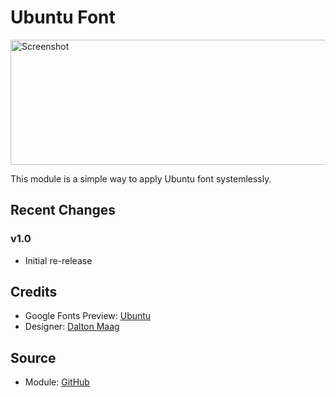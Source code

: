 # Ubuntu Font

<img src="https://dl2.pushbulletusercontent.com/FFlfJCCpvEcffZ1aTZ04aj68Oh0X8cxv/ubuntu-jpeg.jpg" height="200" width="525" alt="Screenshot">

This module is a simple way to apply Ubuntu font systemlessly. 

## Recent Changes
### v1.0
- Initial re-release

## Credits
- Google Fonts Preview: [Ubuntu](https://fonts.google.com/specimen/Ubuntu)
- Designer: [Dalton Maag](https://daltonmaag.com/) 

## Source
- Module: [GitHub](https://github.com/gloeyisk/Ubuntu-Font)

